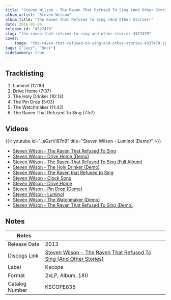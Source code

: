 ```yaml
---
title: "Steven Wilson - The Raven That Refused To Sing (And Other Stories)"
album_artist: "Steven Wilson"
album_title: "The Raven That Refused To Sing (And Other Stories)"
date: 2016-01-25
release_id: "4327479"
slug: "the-raven-that-refused-to-sing-and-other-stories-4327479"
cover:
    image: "the-raven-that-refused-to-sing-and-other-stories-4327479.jpg"
tags: ["Jazz", "Rock"]
hideSummary: true
---
```


## Tracklisting
1. Luminol (12:10)
2. Drive Home (7:37)
3. The Holy Drinker (10:13)
4. The Pin Drop (5:03)
5. The Watchmaker (11:42)
6. The Raven That Refused To Sing (7:57)

## Videos
{{< youtube id="_aGzrVi87n8" title="Steven Wilson - Luminol (Demo)" >}}
- [Steven Wilson - The Raven That Refused To Sing](https://www.youtube.com/watch?v=VxLrGJfRPJU)
- [Steven Wilson - Drive Home (Demo)](https://www.youtube.com/watch?v=KttfwhzdhMk)
- [Steven Wilson - The Raven That Refused To Sing [Full Album]](https://www.youtube.com/watch?v=njhyXl88k14)
- [Steven Wilson - The Holy Drinker (Demo)](https://www.youtube.com/watch?v=hiBhUfkqIds)
- [Steven Wilson - The Raven that Refused to Sing](https://www.youtube.com/watch?v=u4XevlloPY4)
- [Steven Wilson - Clock Song](https://www.youtube.com/watch?v=7ejwukoKWUQ)
- [Steven Wilson - Drive Home](https://www.youtube.com/watch?v=ycYewhiaVBk)
- [Steven Wilson - Pin Drop (Demo)](https://www.youtube.com/watch?v=TXNsBg9YyNg)
- [Steven Wilson - Luminol](https://www.youtube.com/watch?v=_w8SY_9yO8k)
- [Steven Wilson - The Watchmaker (Demo)](https://www.youtube.com/watch?v=j1IDWwKHqFA)
- [Steven Wilson - The Raven That Refused To Sing (Demo)](https://www.youtube.com/watch?v=AXIY8tLqmy0)

## Notes

| Notes          |             |
| ---------------| ----------- |
| Release Date   | 2013 |
| Discogs Link   | [Steven Wilson - The Raven That Refused To Sing (And Other Stories)](https://www.discogs.com/release/4327479) |
| Label          | Kscope |
| Format         | 2xLP, Album, 180 |
| Catalog Number | KSCOPE835 |

